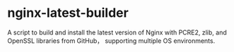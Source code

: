 # nginx-latest-builder
A script to build and install the latest version of Nginx with PCRE2, zlib, and OpenSSL libraries from GitHub， supporting multiple OS environments.
